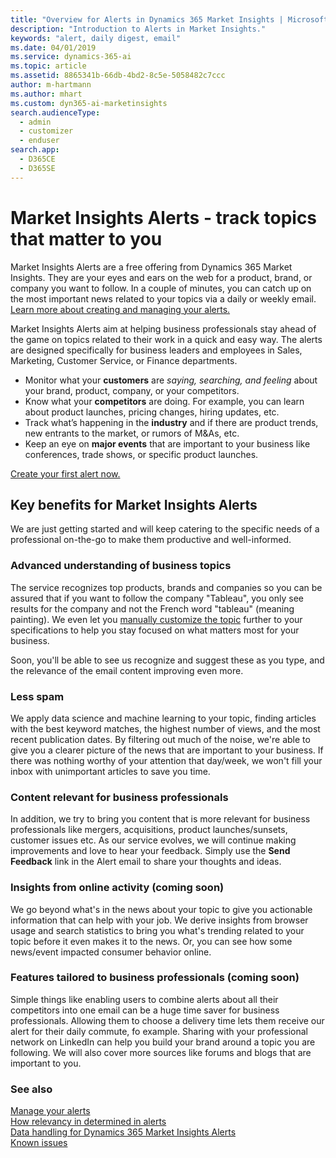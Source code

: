 ```yaml
---
title: "Overview for Alerts in Dynamics 365 Market Insights | Microsoft Docs"
description: "Introduction to Alerts in Market Insights."
keywords: "alert, daily digest, email"
ms.date: 04/01/2019
ms.service: dynamics-365-ai
ms.topic: article
ms.assetid: 8865341b-66db-4bd2-8c5e-5058482c7ccc
author: m-hartmann
ms.author: mhart
ms.custom: dyn365-ai-marketinsights
search.audienceType: 
  - admin
  - customizer
  - enduser
search.app: 
  - D365CE
  - D365SE
---
```


# Market Insights Alerts - track topics that matter to you

Market Insights Alerts are a free offering from Dynamics 365 Market Insights. They are your eyes and ears on the web for a product, brand, or company you want to follow. In a couple of minutes, you can catch up on the most important news related to your topics via a daily or weekly email. [Learn more about creating and managing your alerts.](alerts-management.md)

Market Insights Alerts aim at helping business professionals stay ahead of the game on topics related to their work in a quick and easy way. The alerts are designed specifically for business leaders and employees in Sales, Marketing, Customer Service, or Finance departments. 
- Monitor what your **customers** are *saying, searching, and feeling* about your brand, product, company, or your competitors.
- Know what your **competitors** are doing. For example, you can learn about product launches, pricing changes, hiring updates, etc.
- Track what’s happening in the **industry** and if there are product trends, new entrants to the market, or rumors of M&As, etc.
- Keep an eye on **major events** that are important to your business like conferences, trade shows, or specific product launches.

[Create your first alert now.](https://alerts.mi.ai.dynamics.com/)

## Key benefits for Market Insights Alerts

We are just getting started and will keep catering to the specific needs of a professional on-the-go to make them productive and well-informed.

### Advanced understanding of business topics

The service recognizes top products, brands and companies so you can be assured that if you want to follow the company "Tableau", you only see results for the company and not the French word "tableau" (meaning painting). We even let you [manually customize the topic](alerts-management.md) further to your specifications to help you stay focused on what matters most for your business. 

Soon, you'll be able to see us recognize and suggest these as you type, and the relevance of the email content improving even more.

### Less spam

We apply data science and machine learning to your topic, finding articles with the best keyword matches, the highest number of views, and the most recent publication dates. By filtering out much of the noise, we're able to give you a clearer picture of the news that are important to your business. If there was nothing worthy of your attention that day/week, we won't fill your inbox with unimportant articles to save you time.

### Content relevant for business professionals

In addition, we try to bring you content that is more relevant for business professionals like mergers, acquisitions, product launches/sunsets, customer issues etc. As our service evolves, we will continue making improvements and love to hear your feedback. Simply use the **Send Feedback** link in the Alert email to share your thoughts and ideas.

### Insights from online activity (coming soon)

We go beyond what's in the news about your topic to give you actionable information that can help with your job. We derive insights from browser usage and search statistics to bring you what's trending related to your topic before it even makes it to the news. Or, you can see how some news/event impacted consumer behavior online.

 
### Features tailored to business professionals (coming soon)

Simple things like enabling users to combine alerts about all their competitors into one email can be a huge time saver for business professionals. Allowing them to choose a delivery time lets them receive our alert for their daily commute, fo example. Sharing with your professional network on LinkedIn can help you build your brand around a topic you are following. We will also cover more sources like forums and blogs that are important to you.

### See also

[Manage your alerts](alerts-management.md)    
[How relevancy in determined in alerts](alerts-data-science.md)    
[Data handling for Dynamics 365 Market Insights Alerts](alerts-data-handling.md)    
[Known issues](known-issues.md)